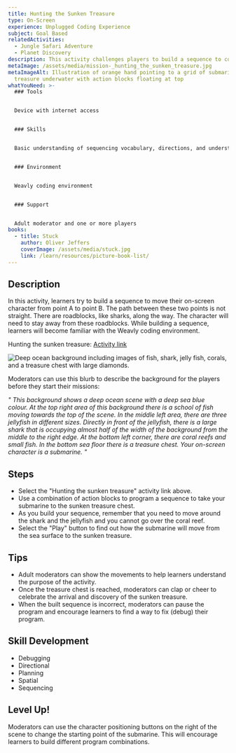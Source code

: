 ```yaml
---
title: Hunting the Sunken Treasure
type: On-Screen
experience: Unplugged Coding Experience
subject: Goal Based
relatedActivities:
  - Jungle Safari Adventure
  - Planet Discovery
description: This activity challenges players to build a sequence to complete a mission.
metaImage: /assets/media/mission-_hunting_the_sunken_treasure.jpg
metaImageAlt: Illustration of orange hand pointing to a grid of submarine and
  treasure underwater with action blocks floating at top
whatYouNeed: >-
  ### Tools


  Device with internet access


  ### Skills


  Basic understanding of sequencing vocabulary, directions, and understanding of the selected coding environment


  ### Environment


  Weavly coding environment


  ### Support


  Adult moderator and one or more players
books:
  - title: Stuck
    author: Oliver Jeffers
    coverImage: /assets/media/stuck.jpg
    link: /learn/resources/picture-book-list/
---
```

## Description

In this activity, learners try to build a sequence to move their on-screen character from point A to point B. The path between these two points is not straight. There are roadblocks, like sharks, along the way. The character will need to stay away from these roadblocks. While building a sequence, learners will become familiar with the Weavly coding environment.

Hunting the sunken treasure: [Activity link](https://create.weavly.org/?v=0.9&t=mixed&w=DeepOcean&p=&c=abb&a=123456ABDabd)

![Deep ocean background including images of fish, shark, jelly fish, corals, and a treasure chest with large diamonds. ](/assets/media/deep-ocean.svg "Hunting the sunken treasure")

Moderators can use this blurb to describe the background for the players before they start their missions:

*" This background shows a deep ocean scene with a deep sea blue colour. At the top right area of this background there is a school of fish moving towards the top of the scene. In the middle left area, there are three jellyfish in different sizes. Directly in front of the jellyfish, there is a large shark that is occupying almost half of the width of the background from the middle to the right edge. At the bottom left corner, there are coral reefs and small fish. In the bottom sea floor there is a treasure chest. Your on-screen character is a submarine. "*

## Steps

* Select the "Hunting the sunken treasure" activity link above.
* Use a combination of action blocks to program a sequence to take your submarine to the sunken treasure chest. 
* As you build your sequence, remember that you need to move around the shark and the jellyfish and you cannot go over the coral reef.
* Select the "Play" button to find out how the submarine will move from the sea surface to the sunken treasure.

## Tips

* Adult moderators can show the movements to help learners understand the purpose of the activity.
* Once the treasure chest is reached, moderators can clap or cheer to celebrate the arrival and discovery of the sunken treasure.
* When the built sequence is incorrect, moderators can pause the program and encourage learners to find a way to fix (debug) their program.

## Skill Development

* Debugging
* Directional
* Planning
* Spatial
* Sequencing

## Level Up!

Moderators can use the character positioning buttons on the right of the scene to change the starting point of the submarine. This will encourage learners to build different program combinations.

<img src="https://code.org/api/hour/begin_weavly.png" class="visually-hidden" alt="" width="0" height="0" />